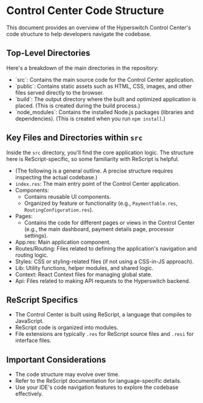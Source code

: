 # Control Center Code Structure

This document provides an overview of the Hyperswitch Control Center's code structure to help developers navigate the codebase.

## Top-Level Directories

Here's a breakdown of the main directories in the repository:

* \`src\`: Contains the main source code for the Control Center application.
* \`public\`:  Contains static assets such as HTML, CSS, images, and other files served directly to the browser.
* \`build\`:  The output directory where the built and optimized application is placed. (This is created during the build process.)
* \`node_modules\`:  Contains the installed Node.js packages (libraries and dependencies). (This is created when you run `npm install`.)

## Key Files and Directories within `src`

Inside the `src` directory, you'll find the core application logic.  The structure here is ReScript-specific, so some familiarity with ReScript is helpful.

* (The following is a general outline.  A precise structure requires inspecting the actual codebase.)
* `index.res`: The main entry point of the Control Center application.
* Components:
    * Contains reusable UI components.
    * Organized by feature or functionality (e.g., `PaymentTable.res`, `RoutingConfiguration.res`).
* Pages:
    * Contains the code for different pages or views in the Control Center (e.g., the main dashboard, payment details page, processor settings).
* App.res:  Main application component.
* Routes/Routing: Files related to defining the application's navigation and routing logic.
* Styles: CSS or styling-related files (if not using a CSS-in-JS approach).
* Lib:  Utility functions, helper modules, and shared logic.
* Context:  React Context files for managing global state.
* Api:  Files related to making API requests to the Hyperswitch backend.

## ReScript Specifics

* The Control Center is built using ReScript, a language that compiles to JavaScript.
* ReScript code is organized into modules.
* File extensions are typically `.res` for ReScript source files and `.resi` for interface files.

## Important Considerations

* The code structure may evolve over time.
* Refer to the ReScript documentation for language-specific details.
* Use your IDE's code navigation features to explore the codebase effectively.